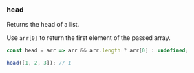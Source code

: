 ### head

Returns the head of a list.

Use `arr[0]` to return the first element of the passed array.

```js
const head = arr => arr && arr.length ? arr[0] : undefined;
```

```js
head([1, 2, 3]); // 1
```
